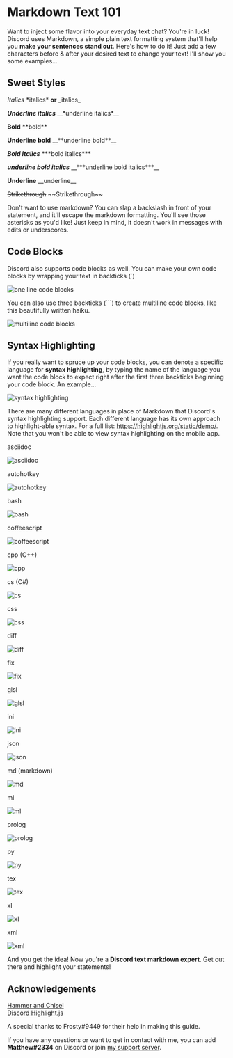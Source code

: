 # Markdown Text 101

Want to inject some flavor into your everyday text chat? You're in luck! Discord uses Markdown, a simple plain text formatting system that'll help you **make your sentences stand out**. Here's how to do it! Just add a few characters before & after your desired text to change your text! I'll show you some examples...

## Sweet Styles

*Italics*	\*italics* **or** \_italics\_

__*Underline italics*__	\__\*underline italics*__

**Bold**	\*\*bold**

__**Underline bold**__	\__\*\*underline bold**__

***Bold Italics***	\*\*\*bold italics***

__***underline bold italics***__	\__\*\*\*underline bold italics***__

__Underline__	\_\_underline__	

~~Strikethrough~~	 \~\~Strikethrough~~

Don't want to use markdown? You can slap a backslash in front of your statement, and it'll escape the markdown formatting. You'll see those asterisks as you'd like! Just keep in mind, it doesn't work in messages with edits or underscores.

## Code Blocks

Discord also supports code blocks as well.  You can make your own code blocks by wrapping your text in backticks (\`)

![one line code blocks](https://i.imgur.com/MbFPHmY.png)

You can also use three backticks (\`\`\`) to create multiline code blocks, like this beautifully written haiku.

![multiline code blocks](https://i.imgur.com/4QAF6uV.png)

## Syntax Highlighting

If you really want to spruce up your code blocks, you can denote a specific language for **syntax highlighting**, by typing the name of the language you want the code block to expect right after the first three backticks beginning your code block. An example...

![syntax highlighting](https://i.imgur.com/SSzdgiw.png)

There are many different languages in place of Markdown that Discord's syntax highlighting support. Each different language has its own approach to highlight-able syntax. For a full list: https://highlightjs.org/static/demo/. Note that you won't be able to view syntax highlighting on the mobile app.

asciidoc

![asciidoc](https://i.imgur.com/V7FnZoP.png)

autohotkey

![autohotkey](https://i.imgur.com/wAbR9g1.png)

bash

![bash](https://i.imgur.com/HA0XvZc.png)

coffeescript

![coffeescript](https://i.imgur.com/pBbynIE.png)

cpp (C++)

![cpp](https://i.imgur.com/Ug5QRpi.png)

cs (C#)

![cs](https://i.imgur.com/9wwxpHo.png)

css

![css](https://i.imgur.com/5dI0lIN.png)

diff

![diff](https://i.imgur.com/CqWe4W7.png)

fix

![fix](https://i.imgur.com/oiNMvI8.png)

glsl

![glsl](https://i.imgur.com/NdiZ1q7.png)

ini

![ini](https://i.imgur.com/5eNvFJe.png)

json

![json](https://i.imgur.com/ieGxUhx.png)

md (markdown)

![md](https://i.imgur.com/4v7NHXG.png)

ml

![ml](https://i.imgur.com/9PBvwKr.png)

prolog

![prolog](https://i.imgur.com/VvfgXzk.png)

py

![py](https://i.imgur.com/sjxY2lB.png)

tex

![tex](https://i.imgur.com/aSYRfPN.png)

xl

![xl](https://i.imgur.com/nlu49Jt.png)

xml

![xml](https://i.imgur.com/4cCrGr4.png)

And you get the idea! Now you're a **Discord text markdown expert**. Get out there and highlight your statements!

## Acknowledgements

[Hammer and Chisel](https://support.discordapp.com/hc/en-us/articles/210298617-Markdown-Text-101-Chat-Formatting-Bold-Italic-Underline-)  
[Discord Highlight.js](https://discord.gg/SkZTwPk)

A special thanks to Frosty#9449 for their help in making this guide.

If you have any questions or want to get in contact with me, you can add **Matthew#2334** on Discord or join [my support server](https://discord.gg/vW49jAR).